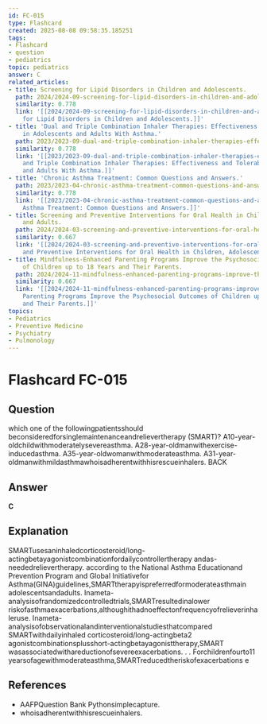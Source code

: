 ```yaml
---
id: FC-015
type: Flashcard
created: 2025-08-08 09:58:35.185251
tags:
- Flashcard
- question
- pediatrics
topic: pediatrics
answer: C
related_articles:
- title: Screening for Lipid Disorders in Children and Adolescents.
  path: 2024/2024-09-screening-for-lipid-disorders-in-children-and-adolescents.md
  similarity: 0.778
  link: '[[2024/2024-09-screening-for-lipid-disorders-in-children-and-adolescents|Screening
    for Lipid Disorders in Children and Adolescents.]]'
- title: 'Dual and Triple Combination Inhaler Therapies: Effectiveness and Tolerability
    in Adolescents and Adults With Asthma.'
  path: 2023/2023-09-dual-and-triple-combination-inhaler-therapies-effectiveness.md
  similarity: 0.778
  link: '[[2023/2023-09-dual-and-triple-combination-inhaler-therapies-effectiveness|Dual
    and Triple Combination Inhaler Therapies: Effectiveness and Tolerability in Adolescents
    and Adults With Asthma.]]'
- title: 'Chronic Asthma Treatment: Common Questions and Answers.'
  path: 2023/2023-04-chronic-asthma-treatment-common-questions-and-answers.md
  similarity: 0.778
  link: '[[2023/2023-04-chronic-asthma-treatment-common-questions-and-answers|Chronic
    Asthma Treatment: Common Questions and Answers.]]'
- title: Screening and Preventive Interventions for Oral Health in Children, Adolescents,
    and Adults.
  path: 2024/2024-03-screening-and-preventive-interventions-for-oral-health-in-ch.md
  similarity: 0.667
  link: '[[2024/2024-03-screening-and-preventive-interventions-for-oral-health-in-ch|Screening
    and Preventive Interventions for Oral Health in Children, Adolescents, and Adults.]]'
- title: Mindfulness-Enhanced Parenting Programs Improve the Psychosocial Outcomes
    of Children up to 18 Years and Their Parents.
  path: 2024/2024-11-mindfulness-enhanced-parenting-programs-improve-the-psychoso.md
  similarity: 0.667
  link: '[[2024/2024-11-mindfulness-enhanced-parenting-programs-improve-the-psychoso|Mindfulness-Enhanced
    Parenting Programs Improve the Psychosocial Outcomes of Children up to 18 Years
    and Their Parents.]]'
topics:
- Pediatrics
- Preventive Medicine
- Psychiatry
- Pulmonology
---
```


# Flashcard FC-015

## Question

which one of the followingpatientsshould beconsideredforsinglemaintenanceandrelievertherapy (SMART)? A10-year-oldchildwithmoderatelysevereasthma. A28-year-oldmanwithexercise-inducedasthma. A35-year-oldwomanwithmoderateasthma. A31-year-oldmanwithmildasthmawhoisadherentwithhisrescueinhalers. BACK

## Answer

**C**

## Explanation

SMARTusesaninhaledcorticosteroid/long-actingbetayagonistcombinationfordailycontrollertherapy andas-neededrelievertherapy. according to the National Asthma Educationand Prevention Program and Global Initiativefor Asthma(GINA)guidelines,SMARTtherapyispreferredformoderateasthmain adolescentsandadults. Inameta-analysisofrandomizedcontrolledtrials,SMARTresultedinalower riskofasthmaexacerbations,althoughithadnoeffectonfrequencyofrelieverinhaleruse. Inameta- analysisofobservationalandinterventionalstudiesthatcompared SMARTwithdailyinhaled corticosteroid/long-actingbeta2 agonistcombinationsplusshort-actingbetayagonisttherapy,SMART wasassociatedwithareductionofsevereexacerbations. . . Forchildrenfourto11 yearsofagewithmoderateasthma,SMARTreducedtheriskofexacerbations e

## References

- AAFPQuestion Bank Pythonsimplecapture.
- whoisadherentwithhisrescueinhalers.

